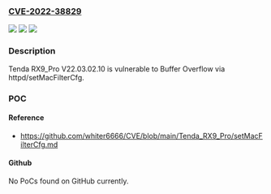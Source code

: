 ### [CVE-2022-38829](https://cve.mitre.org/cgi-bin/cvename.cgi?name=CVE-2022-38829)
![](https://img.shields.io/static/v1?label=Product&message=n%2Fa&color=blue)
![](https://img.shields.io/static/v1?label=Version&message=n%2Fa&color=blue)
![](https://img.shields.io/static/v1?label=Vulnerability&message=n%2Fa&color=brighgreen)

### Description

Tenda RX9_Pro V22.03.02.10 is vulnerable to Buffer Overflow via httpd/setMacFilterCfg.

### POC

#### Reference
- https://github.com/whiter6666/CVE/blob/main/Tenda_RX9_Pro/setMacFilterCfg.md

#### Github
No PoCs found on GitHub currently.

